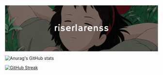 <p align="center">

<img src="https://github.com/rcarmen-btc/rcarmen-btc/blob/main/riserlarenss%20(1).gif" alt="Databay showcase gif" title="Databay showcase gif" width="1000"  align="middle"/>


![Anurag's GitHub stats](https://github-readme-stats.vercel.app/api?username=rcarmen-btc&theme=blueberry&show_icons=true)



[![GitHub Streak](http://github-readme-streak-stats.herokuapp.com?user=rcarmen-btc&theme=github-dark&date_format=M%20j%5B%2C%20Y%5D)](https://git.io/streak-stats)
</p>
